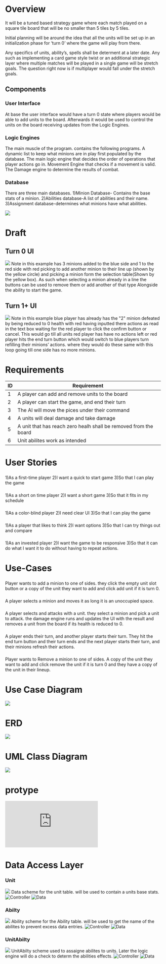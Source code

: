 # Overview
It will be a tuned based strategy game where each match played on a square tile board that will be no smaller than 5 tiles by 5 tiles.

Initial planning will be around the idea that all the units will be set up in an initialization phase for ‘turn 0’ where the game will play from there.

Any specifics of units, ability’s, spells shall be determent at a later date. Any such as implementing a card game style twist or an additional strategic layer where multiple matches will be played in a single game will be stretch goals. The question right now is if multiplayer would fall under the stretch goals.

## Components
### User Interface
At base the user interface would have a turn 0 state where players would be able to add units to the board. Afterwards it would be used to control the units on the board receiving updates from the Logic Engines.

### Logic Engines
The main muscle of the program. contains the following programs.
  A dynamic list to keep what minions are in play first populated by the database.
  The main logic engine that decides the order of operations that player actions go in.
  Movement Engine that checks if a movement is valid.
  The Damage engine to determine the results of combat.
  

### Database
There are three main databases.
  1)Minion Database- Contains the base stats of a minion.
  2)Abilities database-A list of abilities and their name.
  3)Assignment database-determines what minions have what abilities.


![](https://github.com/WDCaldwell/Strategy-Game-For-SENIOR-PROJECT/blob/746cd2f9173306e07a30f72d28a32b2b2d40dd98/ReadMe%20Images/components.png)

# Draft
## Turn 0 UI
![](https://github.com/WDCaldwell/Strategy-Game-For-SENIOR-PROJECT/blob/4a1a45e28305de5753411d4ccc0f96250449e433/ReadMe%20Images/wireframe_turn_0.png)
Note in this example has 3 minions added to the blue side and 1 to the red side with red picking to add another minion to their line up (shown by the yellow circle) and picking a minion form the selection table(Shown by the yellow box). As such when selecting a minion already in a line the buttons can be used to remove them or add another of that type Alongside the ability to start the game.

## Turn 1+ UI
![](https://github.com/WDCaldwell/Strategy-Game-For-SENIOR-PROJECT/blob/4a1a45e28305de5753411d4ccc0f96250449e433/ReadMe%20Images/wireframe_turn_1.png)
Note in this example blue player has already has the "2" minion defeated by being reduced to 0 health with red having inputted there actions as read in the text box waiting for the red player to click the confirm button or cancel. This would go till all units red player has have no actions left or red player hits the end turn button which would switch to blue players turn refilling their minions’ actions. where they would do these same with this loop going till one side has no more minions.

# Requirements 
|ID|Requirement|
|-|-|
|1|A player can add and remove units to the board|
|2|A player can start the game, and end their turn|
|3|The AI will move the pices under their command|
|4|A units will deal damage and take damage|
|5|A unit that has reach zero healh shall be removed from the board|
|6|Unit abilites work as intended|

# User Stories
### 
1)As a first-time player
2)I want a quick to start game
3)So that I can play the game

### 
1)As a short on time player
2)I want a short game
3)So that it fits in my schedule

### 
1)As a color-blind player
2)I need clear UI
3)So that I can play the game

### 
1)As a player that likes to think
2)I want options
3)So that I can try things out and compare

### 
1)As an invested player
2)I want the game to be responsive
3)So that it can do what I want it to do without having to repeat actions.

# Use-Cases
### 
Player wants to add a minion to one of sides. they click the empty unit slot button or a copy of the unit they want to add and click add unit if it is turn 0.

### 
A player selects a minion and moves it as long it is an unoccupied space.

### 
A player selects and attacks with a unit. they select a minion and pick a unit to attack. the damage engine runs and updates the UI with the result and removes a unit from the board if its health is reduced to 0.

### 
A player ends their turn, and another player starts their turn. They hit the end turn button and their turn ends and the next player starts their turn, and their minions refresh their actions.

### 
Player wants to Remove a minion to one of sides. A copy of the unit they want to add and click remove the unit if it is turn 0 and they have a copy of the unit in their lineup.

# Use Case Diagram
![](https://github.com/WDCaldwell/Strategy-Game-For-SENIOR-PROJECT/blob/4a1a45e28305de5753411d4ccc0f96250449e433/ReadMe%20Images/use_case_diagram.png)

# ERD
![](https://github.com/WDCaldwell/Strategy-Game-For-SENIOR-PROJECT/blob/000657594cbf3e031c024efba347fc263d4f3d8d/ReadMe%20Images/chennotation_entity_relationship_diagram_.png)

# UML Class Diagram 
![](https://github.com/WDCaldwell/Strategy-Game-For-SENIOR-PROJECT/blob/000657594cbf3e031c024efba347fc263d4f3d8d/ReadMe%20Images/UML%20Class%20Diagram.png)

# protype
![Protype](https://github.com/WDCaldwell/Strategy-Game-For-SENIOR-PROJECT/blob/6cc484c56659ecee1731011303d1f0cb60fead63/Protype/ReadMeProtype.md)

# Data Access Layer
### Unit
![](https://github.com/WDCaldwell/Strategy-Game-For-SENIOR-PROJECT/blob/ed4c77ee02bbd343d88d526f6bc0ebe23362dbb6/ReadMe%20Images/Data%20Access/unit.PNG)
Data scheme for the unit table. will be used to contain a units base stats.
![Controller](https://github.com/WDCaldwell/Strategy-Game-For-SENIOR-PROJECT/blob/ed4c77ee02bbd343d88d526f6bc0ebe23362dbb6/Protype/Strategy%20game%20for%20SENIOR%20PROJECT/Controllers/UnitController.cs)
![Data](https://github.com/WDCaldwell/Strategy-Game-For-SENIOR-PROJECT/blob/ed4c77ee02bbd343d88d526f6bc0ebe23362dbb6/Protype/Strategy%20game%20for%20SENIOR%20PROJECT/Models/Unit.cs)

### Abilty
![](https://github.com/WDCaldwell/Strategy-Game-For-SENIOR-PROJECT/blob/ed4c77ee02bbd343d88d526f6bc0ebe23362dbb6/ReadMe%20Images/Data%20Access/Ability.PNG)
Ability scheme for the Ability table. will be used to get the name of the abilites to prevent excess data entries.
![Controller](https://github.com/WDCaldwell/Strategy-Game-For-SENIOR-PROJECT/blob/ed4c77ee02bbd343d88d526f6bc0ebe23362dbb6/Protype/Strategy%20game%20for%20SENIOR%20PROJECT/Controllers/AbilityController.cs)
![Data](https://github.com/WDCaldwell/Strategy-Game-For-SENIOR-PROJECT/blob/ed4c77ee02bbd343d88d526f6bc0ebe23362dbb6/Protype/Strategy%20game%20for%20SENIOR%20PROJECT/Models/Ability.cs)

### UnitAbilty
![](https://github.com/WDCaldwell/Strategy-Game-For-SENIOR-PROJECT/blob/ed4c77ee02bbd343d88d526f6bc0ebe23362dbb6/ReadMe%20Images/Data%20Access/UnitAbility.PNG)
UnitAbilty scheme used to assaigne abilites to units. Later the logic engine will do a check to determ the abilities effects.
![Controller](https://github.com/WDCaldwell/Strategy-Game-For-SENIOR-PROJECT/blob/ed4c77ee02bbd343d88d526f6bc0ebe23362dbb6/Protype/Strategy%20game%20for%20SENIOR%20PROJECT/Controllers/UnitAbilityController.cs)
![Data](https://github.com/WDCaldwell/Strategy-Game-For-SENIOR-PROJECT/blob/ed4c77ee02bbd343d88d526f6bc0ebe23362dbb6/Protype/Strategy%20game%20for%20SENIOR%20PROJECT/Models/UnitAbility.cs)



